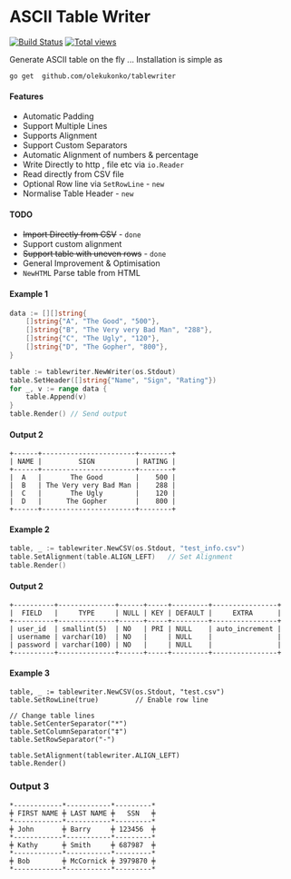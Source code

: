 ASCII Table Writer
=========

[![Build Status](https://travis-ci.org/olekukonko/tablewriter.png?branch=master)](https://travis-ci.org/olekukonko/tablewriter) [![Total views](https://sourcegraph.com/api/repos/github.com/olekukonko/tablewriter/counters/views.png)](https://sourcegraph.com/github.com/olekukonko/tablewriter)

Generate ASCII table on the fly ...  Installation is simple as

    go get  github.com/olekukonko/tablewriter


#### Features
- Automatic Padding
- Support Multiple Lines
- Supports Alignment
- Support Custom Separators
- Automatic Alignment of numbers & percentage
- Write Directly to http , file etc via `io.Reader`
- Read directly from CSV file
- Optional Row line via `SetRowLine` - `new`
- Normalise Table Header - `new`

#### TODO
- ~~Import Directly from CSV~~  - `done`
- Support custom alignment
- ~~Support table with uneven rows~~ - `done`
- General Improvement & Optimisation
- `NewHTML` Parse table from HTML


#### Example   1
```go
data := [][]string{
    []string{"A", "The Good", "500"},
    []string{"B", "The Very very Bad Man", "288"},
    []string{"C", "The Ugly", "120"},
    []string{"D", "The Gopher", "800"},
}

table := tablewriter.NewWriter(os.Stdout)
table.SetHeader([]string{"Name", "Sign", "Rating"})
for _, v := range data {
    table.Append(v)
}
table.Render() // Send output
```

#### Output  2
```
+------+-----------------------+--------+
| NAME |         SIGN          | RATING |
+------+-----------------------+--------+
|  A   |       The Good        |    500 |
|  B   | The Very very Bad Man |    288 |
|  C   |       The Ugly        |    120 |
|  D   |      The Gopher       |    800 |
+------+-----------------------+--------+
```

#### Example 2
```go
table, _ := tablewriter.NewCSV(os.Stdout, "test_info.csv")
table.SetAlignment(table.ALIGN_LEFT)   // Set Alignment
table.Render()
```

#### Output 2
```
+----------+--------------+------+-----+---------+----------------+
|  FIELD   |     TYPE     | NULL | KEY | DEFAULT |     EXTRA      |
+----------+--------------+------+-----+---------+----------------+
| user_id  | smallint(5)  | NO   | PRI | NULL    | auto_increment |
| username | varchar(10)  | NO   |     | NULL    |                |
| password | varchar(100) | NO   |     | NULL    |                |
+----------+--------------+------+-----+---------+----------------+
```

#### Example 3
```
table, _ := tablewriter.NewCSV(os.Stdout, "test.csv")
table.SetRowLine(true)         // Enable row line

// Change table lines
table.SetCenterSeparator("*")
table.SetColumnSeparator("‡")
table.SetRowSeparator("-")

table.SetAlignment(tablewriter.ALIGN_LEFT)
table.Render()
```

### Output 3
```
*------------*-----------*---------*
╪ FIRST NAME ╪ LAST NAME ╪   SSN   ╪
*------------*-----------*---------*
╪ John       ╪ Barry     ╪ 123456  ╪
*------------*-----------*---------*
╪ Kathy      ╪ Smith     ╪ 687987  ╪
*------------*-----------*---------*
╪ Bob        ╪ McCornick ╪ 3979870 ╪
*------------*-----------*---------*
```